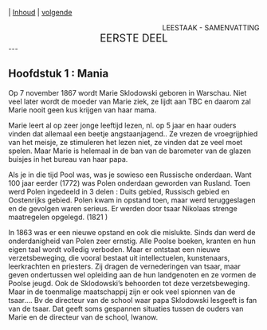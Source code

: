 | [Inhoud](inhoudsopgave.md) | [volgende](hfst02_sombere_dagen.md)

<div style="text-align: right">LEESTAAK - SAMENVATTING</div>
<div style="font-size:150%;text-align: center">EERSTE DEEL</div>
---

## Hoofdstuk 1 : Mania

Op 7 november 1867 wordt Marie Sklodowski geboren in Warschau. Niet veel later wordt de moeder van Marie ziek, ze lijdt aan TBC en daarom zal Marie nooit geen kus krijgen van haar mama.

Marie leert al op zeer jonge leeftijd lezen, nl. op 5 jaar en haar ouders vinden dat allemaal een beetje angstaanjagend.. Ze vrezen de vroegrijphied van het meisje, ze stimuleren het lezen niet, ze vinden dat ze veel moet spelen. Maar Marie is helemaal in de ban van de barometer van de glazen buisjes in het bureau van haar papa.

Als je in die tijd Pool was, was je sowieso een Russische onderdaan. Want 100 jaar eerder (1772) was Polen onderdaan geworden van Rusland. Toen werd Polen ingedeeld in 3 delen : Duits gebied, Russisch gebied en Oostenrijks gebied.
Polen kwam in opstand toen, maar werd teruggeslagen en de gevolgen waren serieus. Er werden door tsaar Nikolaas strenge maatregelen opgelegd. (1821 )

In 1863 was er een nieuwe opstand en ook die mislukte. Sinds dan werd de onderdanigheid van Polen zeer ernstig. Alle Poolse boeken, kranten en hun eigen taal wordt volledig verboden. Maar er ontstaat een nieuwe verzetsbeweging, die vooral bestaat uit intellectuelen, kunstenaars, leerkrachten en priesters. Zij dragen de vernederingen van tsaar, maar geven ondertussen wel opleiding aan de hun landgenoten en ze vormen de Poolse jeugd. Ook de Sklodowski’s behoorden tot deze verzetsbeweging. Maar in de toenmalige maatschappij zijn er ook veel spionnen van de tsaar…. Bv de directeur van de school waar papa Sklodowski lesgeeft is fan van de tsaar. Dat geeft soms gespannen situaties tussen de ouders van Marie en de directeur van de school, Iwanow.
